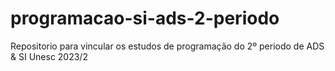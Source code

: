 # programacao-si-ads-2-periodo
Repositorio para vincular os estudos de programação do 2º periodo de ADS &amp; SI Unesc 2023/2
